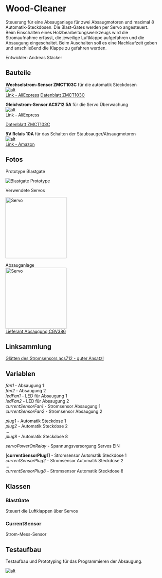 # Wood-Cleaner
Steuerung für eine Absauganlage für zwei Absaugmotoren und maximal 8 Automatik-Steckdosen. Die Blast-Gates werden per Servo angesteuert. Beim Einschalten eines Holzbearbeitungswerkzeugs wird die Stromaufnahme erfasst, die jeweilige Luftklappe aufgefahren und die Absaugung eingeschaltet. Beim Auschalten soll es eine Nachlaufzeit geben und anschließend die Klappe zu gefahren werden.


Entwickler: Andreas Stäcker

## Bauteile
**Wechselstrom-Sensor ZMCT103C** für die automatik Steckdosen  
![alt](img/stromsensor-wechselstrom-zmct103c.jpg)  
<a href="https://de.aliexpress.com/item/4000109096239.html?spm=a2g0o.cart.0.0.5e623c00Nbqb04&mp=1" target="_blank">Link - AliExpress</a>
<a href="sheats\ZMCT103C-ETC.pdf"    target="_blank">Datenblatt ZMCT103C</a> 
 
**Gleichstrom-Sensor ACS712 5A** für die Servo Überwachung  
![alt](img/stromsensor-gleichstrom-acs712.jpg)  
<a href="https://de.aliexpress.com/item/1005001621770833.html?spm=a2g0o.productlist.0.0.299a7696HSPonL&algo_pvid=d9741e3f-fb27-4cfa-abb0-c8a1d19072a9&algo_expid=d9741e3f-fb27-4cfa-abb0-c8a1d19072a9-2&btsid=2100bb5116069941127795617e1153&ws_ab_test=searchweb0_0,searchweb201602_,searchweb201603_" target="_blank">Link - AliExpress</a>
 
<a href="sheats\ACS712_AllegroMicroSystems.pdf"    target="_blank">Datenblatt ZMCT103C</a>  
   
  
 **5V Relais 10A** für das Schalten der Staubsauger/Absaugmotoren  
![alt](img/5V-relais-10A.jpg)  
[Link - Amazon](https://www.amazon.de/dp/B08G16L654/ref=cm_sw_em_r_mt_dp_CSmYFb4KV8GE4) 


 
## Fotos


Prototype Blastgate

<img src="img\blastgate-prototype.JPG" alt="Blastgate Prototype" style=max-width:200px; />

Verwendete Servos

<img src="img\servo-motor.JPG" alt="Servo" style="width:200px;"/>  


Absauganlage  
<img src="img\cgv386-absaugung.jpg" alt="Servo" style="width:200px;"/>  
[Lieferant Absaugung CGV386](https://www.holz-metall.info/shop1/artikel6044.htm)


## Linksammlung
[Glätten des Stromsensors acs712 - guter Ansatz!](https://www.engineersgarage.com/arduino/acs712-current-sensor-with-arduino/)

## Variablen
*fan1* - Absaugung 1  
*fan2* - Absaugung 2  
*ledFan1* - LED für Absaugung 1  
*ledFan2* - LED für Absaugung 2   
*currentSensorFan1* - Stromsensor Absaugung 1  
*currentSensorFan2* - Stromsensor Absaugung 2  

*plug1* - Automatik Steckdose 1  
*plug2* - Automatik Steckdose 2  
...  
*plug8* - Automatik Steckdose 8  

*servoPowerOnRelay* - Spannungsversorgung Servos EIN

**[currentSensorPlug1]** - Stromsensor Automatik Steckdose 1   
*currentSensorPlug2* - Stromsensor Automatik Steckdose 2  
...  
*currentSensorPlug8* - Stromsensor Automatik Steckdose 8  

## Klassen
### BlastGate
Steuert die Luftklappen über Servos
### CurrentSensor 
Strom-Mess-Sensor

## Testaufbau
Testaufbau und Prototyping für das Programmieren der Absaugung.

![alt](img/testaufbau-stufe1.JPG)